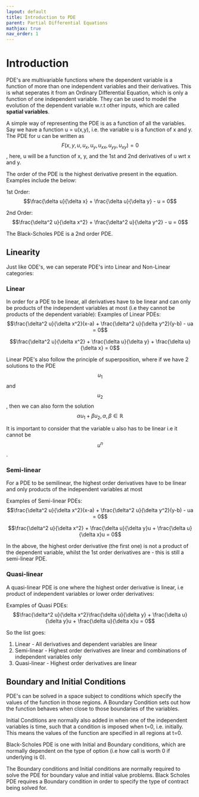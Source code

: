 ```yaml
---
layout: default
title: Introduction to PDE
parent: Partial Differential Equations
mathjax: true
nav_order: 1
---
```


# Introduction
PDE's are multivariable functions where the dependent variable is a function of more than one independent variables and their derivatives. This is what seperates it from an Ordinary Differential Equation, which is only a function of one independent variable.
They can be used to model the evolution of the dependent variable w.r.t other inputs, which are called **spatial variables**.

A simple way of representing the PDE is as a function of all the variables. Say we have a function u = u(x,y), i.e. the variable u is a function of x and y. The PDE for u can be written as $$F(x,y,u,u_x, u_y, u_{xx}, u_{yy}, u_{xy}) = 0$$, here, u will be a function of x, y, and the 1st and 2nd derivatives of u wrt x and y.

The order of the PDE is the highest derivative present in the equation. Examples include the below:

1st Order:
$$\frac{\delta u}{\delta x} + \frac{\delta u}{\delta y} - u = 0$$

2nd Order:
$$\frac{\delta^2 u}{\delta x^2} + \frac{\delta^2 u}{\delta y^2} - u = 0$$

The Black-Scholes PDE is a 2nd order PDE. 

## Linearity
Just like ODE's, we can seperate PDE's into Linear and Non-Linear categories:

### Linear
In order for a PDE to be linear, all derivatives have to be linear and can only be products of the independent variables at most (i.e they cannot be products of the dependent variable):
Examples of Linear PDEs:
$$\frac{\delta^2 u}{\delta x^2}(x-a) + \frac{\delta^2 u}{\delta y^2}(y-b) - ua = 0$$

$$\frac{\delta^2 u}{\delta x^2} + \frac{\delta u}{\delta y} + \frac{\delta u}{\delta x} = 0$$

Linear PDE's also follow the principle of superposition, where if we have 2 solutions to the PDE $$u_1$$ and $$u_2$$, then we can also form the solution $$\alpha u_1 + \beta u_2, \alpha, \beta \in \mathbb{R}$$ 

It is important to consider that the variable u also has to be linear i.e it cannot be $$u^n$$. 
### Semi-linear
For a PDE to be semilinear, the highest order derivatives have to be linear and only products of the independent variables at most

Examples of Semi-linear PDEs:
$$\frac{\delta^2 u}{\delta x^2}(x-a) + \frac{\delta^2 u}{\delta y^2}(y-b) - ua = 0$$

$$\frac{\delta^2 u}{\delta x^2} + \frac{\delta u}{\delta y}u + \frac{\delta u}{\delta x}u = 0$$

In the above, the highest order derivative (the first one) is not a product of the dependent variable, whilst the 1st order derivatives are - this is still a semi-linear PDE.

### Quasi-linear
A quasi-linear PDE is one where the highest order derivative is linear, i.e product of independent variables or lower order derivatives:

Examples of Quasi PDEs:
$$\frac{\delta^2 u}{\delta x^2}\frac{\delta u}{\delta y} + \frac{\delta u}{\delta y}u + \frac{\delta u}{\delta x}u = 0$$

So the list goes:
1. Linear - All derivatives and dependent variables are linear
2. Semi-linear - Highest order derivatives are linear and combinations of independent variables only
3. Quasi-linear - Highest order derivatives are linear

## Boundary and Initial Conditions
PDE's can be solved in a space subject to conditions which specify the values of the function in those regions. A Boundary Condition sets out how the function behaves when close to those boundaries of the variables. 

Initial Conditions are normally also added in when one of the independent variables is time, such that a condition is imposed when t=0, i.e. initially. This means the values of the function are specified in all regions at t=0.

Black-Scholes PDE is one with Initial and Boundary conditions, which are normally dependent on the type of option (i.e how call is worth 0 if underlying is 0).

The Boundary conditions and Initial conditions are normally required to solve the PDE for boundary value and initial value problems. Black Scholes PDE requires a Boundary condition in order to specify the type of contract being solved for.

